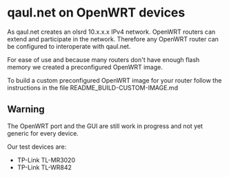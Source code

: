 qaul.net on OpenWRT devices
===========================

As qaul.net creates an olsrd 10.x.x.x IPv4 network. OpenWRT routers can 
extend and participate in the network. Therefore any OpenWRT 
router can be configured to interoperate with qaul.net. 

For ease of use and because many routers don't have enough flash memory
we created a preconfigured OpenWRT image.

To build a custom preconfigured OpenWRT image for your router follow the 
instructions in the file README_BUILD-CUSTOM-IMAGE.md


Warning
-------

The OpenWRT port and the GUI are still work in progress and not yet 
generic for every device. 

Our test devices are:

* TP-Link TL-MR3020
* TP-Link TL-WR842
